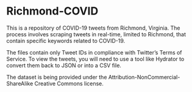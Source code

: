 # Richmond-COVID

This is a repository of COVID-19 tweets from Richmond, Virginia. The process involves scraping tweets in real-time, limited to Richmond, that contain specific keywords related to COVID-19. 

The files contain only Tweet IDs in compliance with Twitter’s Terms of Service. To view the tweets, you will need to use a tool like Hydrator to convert them back to JSON or into a CSV file. 

The dataset is being provided under the Attribution-NonCommercial-ShareAlike Creative Commons license. 


